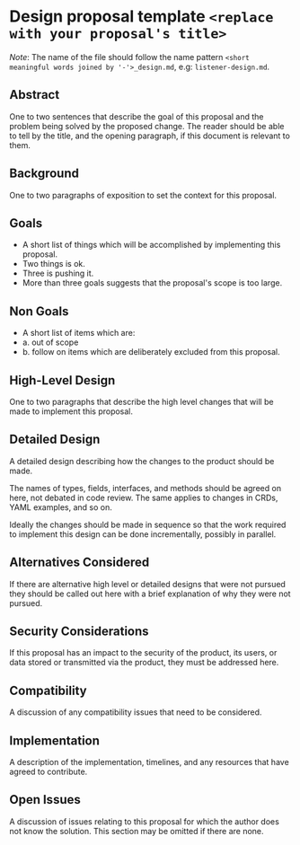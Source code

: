 # Design proposal template `<replace with your proposal's title>`

_Note_: The name of the file should follow the name pattern
`<short meaningful words joined by '-'>_design.md`, e.g: `listener-design.md`.

## Abstract

One to two sentences that describe the goal of this proposal and the problem
being solved by the proposed change.
The reader should be able to tell by the title, and the opening paragraph, if
this document is relevant to them.

## Background

One to two paragraphs of exposition to set the context for this proposal.

## Goals

* A short list of things which will be accomplished by implementing this proposal.
* Two things is ok.
* Three is pushing it.
* More than three goals suggests that the proposal's scope is too large.

## Non Goals

* A short list of items which are:
* a. out of scope
* b. follow on items which are deliberately excluded from this proposal.

## High-Level Design

One to two paragraphs that describe the high level changes that will be made to
implement this proposal.

## Detailed Design

A detailed design describing how the changes to the product should be made.

The names of types, fields, interfaces, and methods should be agreed on here,
not debated in code review. The same applies to changes in CRDs, YAML
examples, and so on.

Ideally the changes should be made in sequence so that the work required to
implement this design can be done incrementally, possibly in parallel.

## Alternatives Considered

If there are alternative high level or detailed designs that were not pursued
they should be called out here with a brief explanation of why they were not
pursued.

## Security Considerations

If this proposal has an impact to the security of the product, its users, or
data stored or transmitted via the product, they must be addressed here.

## Compatibility

A discussion of any compatibility issues that need to be considered.

## Implementation

A description of the implementation, timelines, and any resources that have
agreed to contribute.

## Open Issues

A discussion of issues relating to this proposal for which the author does not
know the solution. This section may be omitted if there are none.
